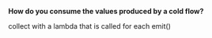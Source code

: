 **How do you consume the values produced by a cold flow?**

<div class="hint">
  collect with a lambda that is called for each emit()
</div>
